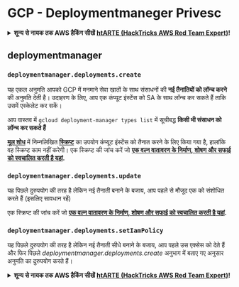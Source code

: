 # GCP - Deploymentmaneger Privesc

<details>

<summary><strong>शून्य से नायक तक AWS हैकिंग सीखें</strong> <a href="https://training.hacktricks.xyz/courses/arte"><strong>htARTE (HackTricks AWS Red Team Expert)</strong></a><strong>!</strong></summary>

HackTricks का समर्थन करने के अन्य तरीके:

* यदि आप चाहते हैं कि आपकी **कंपनी का विज्ञापन HackTricks में दिखाई दे** या **HackTricks को PDF में डाउनलोड करें** तो [**सब्सक्रिप्शन प्लान्स**](https://github.com/sponsors/carlospolop) देखें!
* [**आधिकारिक PEASS & HackTricks स्वैग**](https://peass.creator-spring.com) प्राप्त करें
* [**The PEASS Family**](https://opensea.io/collection/the-peass-family) की खोज करें, हमारा विशेष [**NFTs**](https://opensea.io/collection/the-peass-family) संग्रह
* 💬 [**Discord group**](https://discord.gg/hRep4RUj7f) में **शामिल हों** या [**telegram group**](https://t.me/peass) में या **Twitter** 🐦 पर मुझे **फॉलो** करें [**@carlospolopm**](https://twitter.com/carlospolopm)**.**
* **अपनी हैकिंग ट्रिक्स साझा करें, HackTricks** के [**github repos**](https://github.com/carlospolop/hacktricks) और [**HackTricks Cloud**](https://github.com/carlospolop/hacktricks-cloud) में PRs सबमिट करके.

</details>

## deploymentmanager

### `deploymentmanager.deployments.create`

यह एकल अनुमति आपको GCP में मनमाने सेवा खातों के साथ संसाधनों की **नई तैनातियों को लॉन्च करने** की अनुमति देती है। उदाहरण के लिए, आप एक कंप्यूट इंस्टेंस को SA के साथ लॉन्च कर सकते हैं ताकि उसमें एस्केलेट कर सकें।

आप वास्तव में `gcloud deployment-manager types list` में सूचीबद्ध **किसी भी संसाधन को लॉन्च कर सकते हैं**

[**मूल शोध**](https://rhinosecuritylabs.com/gcp/privilege-escalation-google-cloud-platform-part-1/) में निम्नलिखित [**स्क्रिप्ट**](https://github.com/RhinoSecurityLabs/GCP-IAM-Privilege-Escalation/blob/master/ExploitScripts/deploymentmanager.deployments.create.py) का उपयोग कंप्यूट इंस्टेंस को तैनात करने के लिए किया गया है, हालांकि वह स्क्रिप्ट काम नहीं करेगी। एक स्क्रिप्ट की जांच करें जो [**एक वल्न वातावरण के निर्माण, शोषण और सफाई को स्वचालित करती है यहां**](https://github.com/carlospolop/gcp\_privesc\_scripts/blob/main/tests/1-deploymentmanager.deployments.create.sh)**.**

### `deploymentmanager.deployments.update`

यह पिछले दुरुपयोग की तरह है लेकिन नई तैनाती बनाने के बजाय, आप पहले से मौजूद एक को संशोधित करते हैं (इसलिए सावधान रहें)

एक स्क्रिप्ट की जांच करें जो [**एक वल्न वातावरण के निर्माण, शोषण और सफाई को स्वचालित करती है यहां**](https://github.com/carlospolop/gcp\_privesc\_scripts/blob/main/tests/e-deploymentmanager.deployments.update.sh)**.**

### `deploymentmanager.deployments.setIamPolicy`

यह पिछले दुरुपयोग की तरह है लेकिन नई तैनाती सीधे बनाने के बजाय, आप पहले उस एक्सेस को देते हैं और फिर पिछले _deploymentmanager.deployments.create_ अनुभाग में बताए गए अनुसार अनुमति का दुरुपयोग करते हैं।

<details>

<summary><strong>शून्य से नायक तक AWS हैकिंग सीखें</strong> <a href="https://training.hacktricks.xyz/courses/arte"><strong>htARTE (HackTricks AWS Red Team Expert)</strong></a><strong>!</strong></summary>

HackTricks का समर्थन करने के अन्य तरीके:

* यदि आप चाहते हैं कि आपकी **कंपनी का विज्ञापन HackTricks में दिखाई दे** या **HackTricks को PDF में डाउनलोड करें** तो [**सब्सक्रिप्शन प्लान्स**](https://github.com/sponsors/carlospolop) देखें!
* [**आधिकारिक PEASS & HackTricks स्वैग**](https://peass.creator-spring.com) प्राप्त करें
* [**The PEASS Family**](https://opensea.io/collection/the-peass-family) की खोज करें, हमारा विशेष [**NFTs**](https://opensea.io/collection/the-peass-family) संग्रह
* 💬 [**Discord group**](https://discord.gg/hRep4RUj7f) में **शामिल हों** या [**telegram group**](https://t.me/peass) में या **Twitter** 🐦 पर मुझे **फॉलो** करें [**@carlospolopm**](https://twitter.com/carlospolopm)**.**
* **अपनी हैकिंग ट्रिक्स साझा करें, HackTricks** के [**github repos**](https://github.com/carlospolop/hacktricks) और [**HackTricks Cloud**](https://github.com/carlospolop/hacktricks-cloud) में PRs सबमिट करके.

</details>
